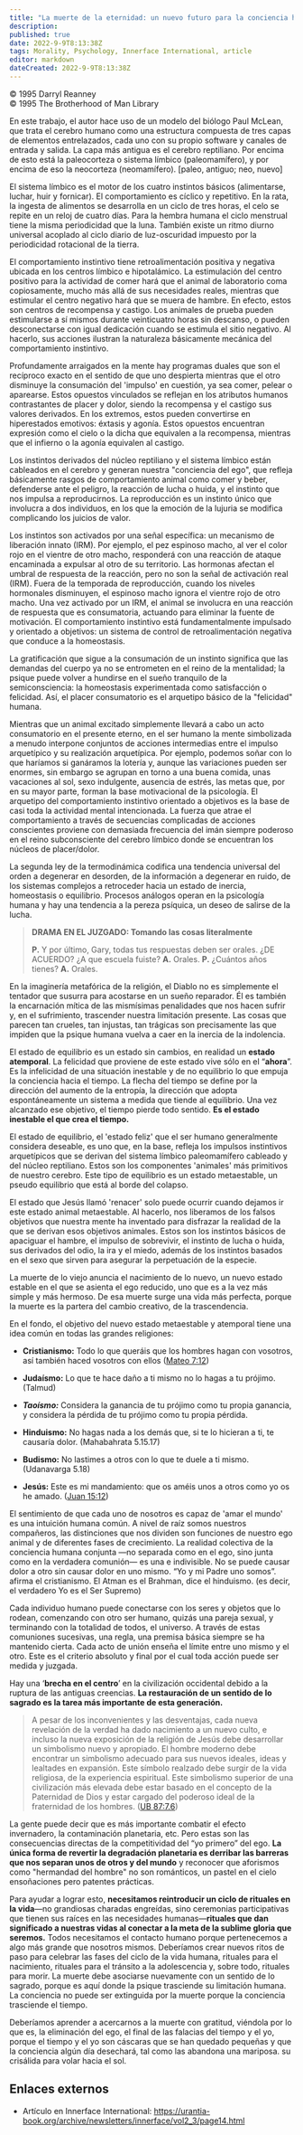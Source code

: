 ```yaml
---
title: "La muerte de la eternidad: un nuevo futuro para la conciencia humana"
description: 
published: true
date: 2022-9-9T8:13:38Z
tags: Morality, Psychology, Innerface International, article
editor: markdown
dateCreated: 2022-9-9T8:13:38Z
---
```


<p class="v-card v-sheet theme--light grey lighten-3 px-2">© 1995 Darryl Reanney<br>© 1995 The Brotherhood of Man Library</p>

En este trabajo, el autor hace uso de un modelo del biólogo Paul McLean, que trata el cerebro humano como una estructura compuesta de tres capas de elementos entrelazados, cada uno con su propio software y canales de entrada y salida. La capa más antigua es el cerebro reptiliano. Por encima de esto está la paleocorteza o sistema límbico (paleomamífero), y por encima de eso la neocorteza (neomamífero). [paleo, antiguo; neo, nuevo]

El sistema límbico es el motor de los cuatro instintos básicos (alimentarse, luchar, huir y fornicar). El comportamiento es cíclico y repetitivo. En la rata, la ingesta de alimentos se desarrolla en un ciclo de tres horas, el celo se repite en un reloj de cuatro días. Para la hembra humana el ciclo menstrual tiene la misma periodicidad que la luna. También existe un ritmo diurno universal acoplado al ciclo diario de luz-oscuridad impuesto por la periodicidad rotacional de la tierra.

El comportamiento instintivo tiene retroalimentación positiva y negativa ubicada en los centros límbico e hipotalámico. La estimulación del centro positivo para la actividad de comer hará que el animal de laboratorio coma copiosamente, mucho más allá de sus necesidades reales, mientras que estimular el centro negativo hará que se muera de hambre. En efecto, estos son centros de recompensa y castigo. Los animales de prueba pueden estimularse a sí mismos durante veinticuatro horas sin descanso, o pueden desconectarse con igual dedicación cuando se estimula el sitio negativo. Al hacerlo, sus acciones ilustran la naturaleza básicamente mecánica del comportamiento instintivo.

Profundamente arraigados en la mente hay programas duales que son el recíproco exacto en el sentido de que uno despierta mientras que el otro disminuye la consumación del 'impulso' en cuestión, ya sea comer, pelear o aparearse. Estos opuestos vinculados se reflejan en los atributos humanos contrastantes de placer y dolor, siendo la recompensa y el castigo sus valores derivados. En los extremos, estos pueden convertirse en hiperestados emotivos: éxtasis y agonía. Estos opuestos encuentran expresión como el cielo o la dicha que equivalen a la recompensa, mientras que el infierno o la agonía equivalen al castigo.

Los instintos derivados del núcleo reptiliano y el sistema límbico están cableados en el cerebro y generan nuestra "conciencia del ego", que refleja básicamente rasgos de comportamiento animal como comer y beber, defenderse ante el peligro, la reacción de lucha o huida, y el instinto que nos impulsa a reproducirnos. La reproducción es un instinto único que involucra a dos individuos, en los que la emoción de la lujuria se modifica complicando los juicios de valor.

Los instintos son activados por una señal específica: un mecanismo de liberación innato (IRM). Por ejemplo, el pez espinoso macho, al ver el color rojo en el vientre de otro macho, responderá con una reacción de ataque encaminada a expulsar al otro de su territorio. Las hormonas afectan el umbral de respuesta de la reacción, pero no son la señal de activación real (IRM). Fuera de la temporada de reproducción, cuando los niveles hormonales disminuyen, el espinoso macho ignora el vientre rojo de otro macho. Una vez activado por un IRM, el animal se involucra en una reacción de respuesta que es consumatoria, actuando para eliminar la fuente de motivación. El comportamiento instintivo está fundamentalmente impulsado y orientado a objetivos: un sistema de control de retroalimentación negativa que conduce a la homeostasis.

La gratificación que sigue a la consumación de un instinto significa que las demandas del cuerpo ya no se entrometen en el reino de la mentalidad; la psique puede volver a hundirse en el sueño tranquilo de la semiconsciencia: la homeostasis experimentada como satisfacción o felicidad. Así, el placer consumatorio es el arquetipo básico de la "felicidad" humana.

Mientras que un animal excitado simplemente llevará a cabo un acto consumatorio en el presente eterno, en el ser humano la mente simbolizada a menudo interpone conjuntos de acciones intermedias entre el impulso arquetípico y su realización arquetípica. Por ejemplo, podemos soñar con lo que haríamos si ganáramos la lotería y, aunque las variaciones pueden ser enormes, sin embargo se agrupan en torno a una buena comida, unas vacaciones al sol, sexo indulgente, ausencia de estrés, las metas que, por en su mayor parte, forman la base motivacional de la psicología. El arquetipo del comportamiento instintivo orientado a objetivos es la base de casi toda la actividad mental intencionada. La fuerza que atrae el comportamiento a través de secuencias complicadas de acciones conscientes proviene con demasiada frecuencia del imán siempre poderoso en el reino subconsciente del cerebro límbico donde se encuentran los núcleos de placer/dolor.

La segunda ley de la termodinámica codifica una tendencia universal del orden a degenerar en desorden, de la información a degenerar en ruido, de los sistemas complejos a retroceder hacia un estado de inercia, homeostasis o equilibrio. Procesos análogos operan en la psicología humana y hay una tendencia a la pereza psíquica, un deseo de salirse de la lucha.

> **DRAMA EN EL JUZGADO: Tomando las cosas literalmente**
>
> **P.** Y por último, Gary, todas tus respuestas deben ser orales. ¿DE ACUERDO? ¿A que escuela fuiste?
> **A.** Orales.
> **P.** ¿Cuántos años tienes?
> **A.** Orales.

En la imaginería metafórica de la religión, el Diablo no es simplemente el tentador que susurra para acostarse en un sueño reparador. Él es también la encarnación mítica de las mismísimas penalidades que nos hacen sufrir y, en el sufrimiento, trascender nuestra limitación presente. Las cosas que parecen tan crueles, tan injustas, tan trágicas son precisamente las que impiden que la psique humana vuelva a caer en la inercia de la indolencia.

El estado de equilibrio es un estado sin cambios, en realidad un **estado atemporal**. La felicidad que proviene de este estado vive sólo en el “**ahora**”. Es la infelicidad de una situación inestable y de no equilibrio lo que empuja la conciencia hacia el tiempo. La flecha del tiempo se define por la dirección del aumento de la entropía, la dirección que adopta espontáneamente un sistema a medida que tiende al equilibrio. Una vez alcanzado ese objetivo, el tiempo pierde todo sentido. **Es el estado inestable el que crea el tiempo.**

El estado de equilibrio, el 'estado feliz' que el ser humano generalmente considera deseable, es uno que, en la base, refleja los impulsos instintivos arquetípicos que se derivan del sistema límbico paleomamífero cableado y del núcleo reptiliano. Estos son los componentes 'animales' más primitivos de nuestro cerebro. Este tipo de equilibrio es un estado metaestable, un pseudo equilibrio que está al borde del colapso.

El estado que Jesús llamó 'renacer' solo puede ocurrir cuando dejamos ir este estado animal metaestable. Al hacerlo, nos liberamos de los falsos objetivos que nuestra mente ha inventado para disfrazar la realidad de la que se derivan esos objetivos animales. Estos son los instintos básicos de apaciguar el hambre, el impulso de sobrevivir, el instinto de lucha o huida, sus derivados del odio, la ira y el miedo, además de los instintos basados ​​en el sexo que sirven para asegurar la perpetuación de la especie.

La muerte de lo viejo anuncia el nacimiento de lo nuevo, un nuevo estado estable en el que se asienta el ego reducido, uno que es a la vez más simple y más hermoso. De esa muerte surge una vida más perfecta, porque la muerte es la partera del cambio creativo, de la trascendencia.

En el fondo, el objetivo del nuevo estado metaestable y atemporal tiene una idea común en todas las grandes religiones:

- **Cristianismo:** Todo lo que queráis que los hombres hagan con vosotros, así también haced vosotros con ellos ([Mateo 7:12](/es/Bible/Matthew/7#v12))

- **Judaísmo:** Lo que te hace daño a ti mismo no lo hagas a tu prójimo. (Talmud)

- ***Taoísmo:*** Considera la ganancia de tu prójimo como tu propia ganancia, y considera la pérdida de tu prójimo como tu propia pérdida.

- **Hinduismo:** No hagas nada a los demás que, si te lo hicieran a ti, te causaría dolor. (Mahabahrata 5.15.17)

- **Budismo:** No lastimes a otros con lo que te duele a ti mismo. (Udanavarga 5.18)

- **Jesús:** Este es mi mandamiento: que os améis unos a otros como yo os he amado. ([Juan 15:12](/es/Bible/John/15#v12))

El sentimiento de que cada uno de nosotros es capaz de 'amar el mundo' es una intuición humana común. A nivel de raíz somos nuestros compañeros, las distinciones que nos dividen son funciones de nuestro ego animal y de diferentes fases de crecimiento. La realidad colectiva de la conciencia humana conjunta —no separada como en el ego, sino junta como en la verdadera comunión— es una e indivisible. No se puede causar dolor a otro sin causar dolor en uno mismo. “Yo y mi Padre uno somos”. afirma el cristianismo. El Atman es el Brahman, dice el hinduismo. (es decir, el verdadero Yo es el Ser Supremo)

Cada individuo humano puede conectarse con los seres y objetos que lo rodean, comenzando con otro ser humano, quizás una pareja sexual, y terminando con la totalidad de todos, el universo. A través de estas comuniones sucesivas, una regla, una premisa básica siempre se ha mantenido cierta. Cada acto de unión enseña el límite entre uno mismo y el otro. Este es el criterio absoluto y final por el cual toda acción puede ser medida y juzgada.

Hay una ‘**brecha en el centro**’ en la civilización occidental debido a la ruptura de las antiguas creencias. **La restauración de un sentido de lo sagrado es la tarea más importante de esta generación.**

> A pesar de los inconvenientes y las desventajas, cada nueva revelación de la verdad ha dado nacimiento a un nuevo culto, e incluso la nueva exposición de la religión de Jesús debe desarrollar un simbolismo nuevo y apropiado. El hombre moderno debe encontrar un simbolismo adecuado para sus nuevos ideales, ideas y lealtades en expansión. Este símbolo realzado debe surgir de la vida religiosa, de la experiencia espiritual. Este simbolismo superior de una civilización más elevada debe estar basado en el concepto de la Paternidad de Dios y estar cargado del poderoso ideal de la fraternidad de los hombres. ([UB 87:7.6](/es/El_Libro_de_Urantia/87#p7_6))

La gente puede decir que es más importante combatir el efecto invernadero, la contaminación planetaria, etc. Pero estas son las consecuencias directas de la competitividad del “yo primero” del ego. **La única forma de revertir la degradación planetaria es derribar las barreras que nos separan unos de otros y del mundo** y reconocer que aforismos como "hermandad del hombre" no son románticos, un pastel en el cielo ensoñaciones pero patentes prácticas.

Para ayudar a lograr esto, **necesitamos reintroducir un ciclo de rituales en la vida**—no grandiosas charadas engreídas, sino ceremonias participativas que tienen sus raíces en las necesidades humanas—**rituales que dan significado a nuestras vidas al conectar a la meta de la sublime gloria que seremos.** Todos necesitamos el contacto humano porque pertenecemos a algo más grande que nosotros mismos. Deberíamos crear nuevos ritos de paso para celebrar las fases del ciclo de la vida humana, rituales para el nacimiento, rituales para el tránsito a la adolescencia y, sobre todo, rituales para morir. La muerte debe asociarse nuevamente con un sentido de lo sagrado, porque es aquí donde la psique trasciende su limitación humana. La conciencia no puede ser extinguida por la muerte porque la conciencia trasciende el tiempo.

Deberíamos aprender a acercarnos a la muerte con gratitud, viéndola por lo que es, la eliminación del ego, el final de las falacias del tiempo y el yo, porque el tiempo y el yo son cáscaras que se han quedado pequeñas y que la conciencia algún día desechará, tal como las abandona una mariposa. su crisálida para volar hacia el sol.

## Enlaces externos

- Artículo en Innerface International: https://urantia-book.org/archive/newsletters/innerface/vol2_3/page14.html


